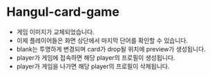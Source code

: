# Hangul-card-game
- 게임 이미지가 교체되었습니다.  
- 이제 플레이어들은 화면 상단에서 마지막 단어를 확인할 수 있습니다.  
- blank는 투명하게 변경되며 card가 drop될 위치에 preview가 생성됩니다.  
- player가 게임에 접속하면 해당 player의 프로필이 생성됩니다.  
- player가 게임을 나가면 해당 player의 프로필이 삭제됩니다.  
